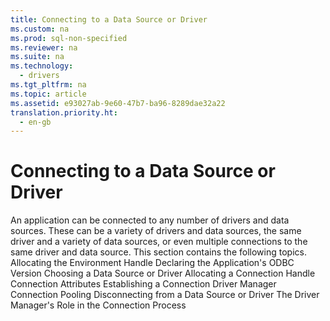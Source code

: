 ```yaml
---
title: Connecting to a Data Source or Driver
ms.custom: na
ms.prod: sql-non-specified
ms.reviewer: na
ms.suite: na
ms.technology: 
  - drivers
ms.tgt_pltfrm: na
ms.topic: article
ms.assetid: e93027ab-9e60-47b7-ba96-8289dae32a22
translation.priority.ht: 
  - en-gb
---
```

# Connecting to a Data Source or Driver
<?xml version="1.0" encoding="utf-8"?>
<developerReferenceWithoutSyntaxDocument xmlns="http://ddue.schemas.microsoft.com/authoring/2003/5" xmlns:xlink="http://www.w3.org/1999/xlink" xmlns:xsi="http://www.w3.org/2001/XMLSchema-instance" xsi:schemaLocation="http://ddue.schemas.microsoft.com/authoring/2003/5 http://dduestorage.blob.core.windows.net/ddueschema/developer.xsd">
  <introduction>
    <para>An application can be connected to any number of drivers and data sources. These can be a variety of drivers and data sources, the same driver and a variety of data sources, or even multiple connections to the same driver and data source.</para>
    <para>This section contains the following topics.</para>
    <list class="bullet">
      <listItem>
        <para>
          <legacyLink xlink:href="77b5d1d6-7eb7-428d-bf75-a5c5a325d25c">Allocating the Environment Handle</legacyLink>
        </para>
      </listItem>
      <listItem>
        <para>
          <legacyLink xlink:href="083a1ef5-580a-4979-9cf3-50f4549a080a">Declaring the Application's ODBC Version</legacyLink>
        </para>
      </listItem>
      <listItem>
        <para>
          <legacyLink xlink:href="10aaf570-01ab-4478-8339-bdde2a5e3dd1">Choosing a Data Source or Driver</legacyLink>
        </para>
      </listItem>
      <listItem>
        <para>
          <legacyLink xlink:href="c99a8159-7693-4f97-8dcf-401336550e77">Allocating a Connection Handle</legacyLink>
        </para>
      </listItem>
      <listItem>
        <para>
          <legacyLink xlink:href="e6d03089-30a3-4627-a642-591ba0980894">Connection Attributes</legacyLink>
        </para>
      </listItem>
      <listItem>
        <para>
          <legacyLink xlink:href="8e3c717e-35e3-47ef-b5d3-3a96eeb7b869">Establishing a Connection</legacyLink>
        </para>
      </listItem>
      <listItem>
        <para>
          <link xlink:href="ee95ffdb-5aa1-49a3-beb2-7695b27c3df9">Driver Manager Connection Pooling</link>
        </para>
      </listItem>
      <listItem>
        <para>
          <legacyLink xlink:href="83dbf0bf-b400-41fb-8537-9b016050dc3c">Disconnecting from a Data Source or Driver</legacyLink>
        </para>
      </listItem>
      <listItem>
        <para>
          <legacyLink xlink:href="77c05630-5a8b-467d-b80e-c705dc06d601">The Driver Manager's Role in the Connection Process</legacyLink>
        </para>
      </listItem>
    </list>
  </introduction>
  <relatedTopics />
</developerReferenceWithoutSyntaxDocument>